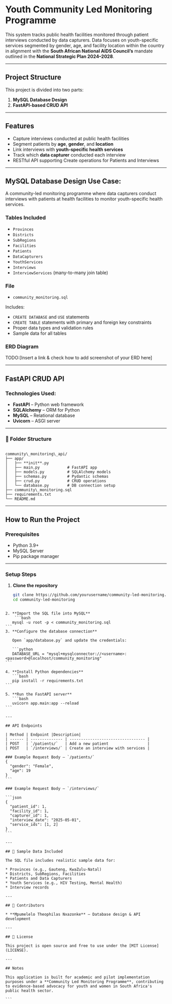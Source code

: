 # Youth Community Led Monitoring Programme

This system tracks public health facilities monitored through patient interviews conducted by data capturers. Data focuses on youth-specific services segmented by gender, age, and facility location within the country in alignment with the **South African National AIDS Council’s** mandate outlined in the **National Strategic Plan 2024–2028**.

---

## Project Structure

This project is divided into two parts:

1. **MySQL Database Design**
2. **FastAPI-based CRUD API**

---

## Features

- Capture interviews conducted at public health facilities
- Segment patients by **age**, **gender**, and **location**
- Link interviews with **youth-specific health services**
- Track which **data capturer** conducted each interview
- RESTful API supporting Create operations for Patients and Interviews

---

## MySQL Database Design Use Case:
A community-led monitoring programme where data capturers conduct interviews with patients at health facilities to monitor youth-specific health services.

### Tables Included

- `Provinces`
- `Districts`
- `SubRegions`
- `Facilities`
- `Patients`
- `DataCapturers`
- `YouthServices`
- `Interviews`
- `InterviewServices` (many-to-many join table)

### File

- `community_monitoring.sql`

Includes:
- `CREATE DATABASE` and `USE` statements
- `CREATE TABLE` statements with primary and foreign key constraints
- Proper data types and validation rules
- Sample data for all tables

### ERD Diagram

TODO:[Insert a link & check how to add screenshot of your ERD here]

---

## FastAPI CRUD API

### Technologies Used:

- **FastAPI** – Python web framework
- **SQLAlchemy** – ORM for Python
- **MySQL** – Relational database
- **Uvicorn** – ASGI server

---

### 📂 Folder Structure

```

community\_monitoring\_api/
├── app/
│   ├── **init**.py
│   ├── main.py            # FastAPI app
│   ├── models.py          # SQLAlchemy models
│   ├── schemas.py         # Pydantic schemas
│   ├── crud.py            # CRUD operations
│   └── database.py        # DB connection setup
├── community\_monitoring.sql
├── requirements.txt
└── README.md

````

---

## How to Run the Project

### Prerequisites

- Python 3.9+
- MySQL Server
- Pip package manager

---

### Setup Steps

1. **Clone the repository**
   ```bash
   git clone https://github.com/yourusername/community-led-monitoring.git
   cd community-led-monitoring
````

2. **Import the SQL file into MySQL**
    ```bash
   mysql -u root -p < community_monitoring.sql
```
3. **Configure the database connection**

   Open `app/database.py` and update the credentials:

   ```python
   DATABASE_URL = "mysql+mysqlconnector://<username>:<password>@localhost/community_monitoring"
```

4. **Install Python dependencies**
   ```bash
   pip install -r requirements.txt
```

5. **Run the FastAPI server**
   ```bash
   uvicorn app.main:app --reload
```

---

## API Endpoints

| Method | Endpoint |Description|
| ------ | -------------- | --------------------------------- |
| POST   | `/patients/`   | Add a new patient                 |
| POST   | `/interviews/` | Create an interview with services |

### Example Request Body – `/patients/`
{
  "gender": "Female",
  "age": 19
}
```

### Example Request Body – `/interviews/`

```json
{
  "patient_id": 1,
  "facility_id": 1,
  "capturer_id": 1,
  "interview_date": "2025-05-01",
  "service_ids": [1, 2]
}
```

---

## 🧪 Sample Data Included

The SQL file includes realistic sample data for:

* Provinces (e.g., Gauteng, KwaZulu-Natal)
* Districts, SubRegions, Facilities
* Patients and Data Capturers
* Youth Services (e.g., HIV Testing, Mental Health)
* Interview records

---

## 🤝 Contributors

* **Mpumelelo Theophilas Nxazonke** – Database design & API development

---

## 📃 License

This project is open source and free to use under the [MIT License](LICENSE).

---

## Notes

This application is built for academic and pilot implementation purposes under a **Community Led Monitoring Programme**, contributing to evidence-based advocacy for youth and women in South Africa's public health sector.

```


